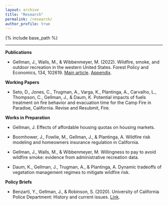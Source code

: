 ```yaml
---
layout: archive
title: "Research"
permalink: /research/
author_profile: true
---
```


{% include base_path %}

------

**Publications**
* Gellman, J., Walls, M., & Wibbenmeyer, M. (2022). Wildfire, smoke, and outdoor recreation in the western United States. Forest Policy and Economics, 134, 102619. [Main article](https://jacobgellman.github.io/files/gellman_et_al_2022-wildfire_smoke_recreation.pdf). [Appendix](https://jacobgellman.github.io/files/gellman_et_al_2022-wildfire_smoke_recreation_appendix.pdf).

**Working Papers**
* Seto, D., Jones, C., Trugman, A., Varga, K., Plantinga, A., Carvalho, L., Thompson, C., Gellman, J., & Daum, K. Potential impacts of fuels treatment on fire behavior and evacuation time for the Camp Fire in Paradise, California. Revise and Resubmit, Fire.

**Works in Preparation**
* Gellman, J. Effects of affordable housing quotas on housing markets.

* Boomhower, J., Fowlie, M., Gellman, J., & Plantinga, A. Wildfire risk modeling and homeowners insurance regulation in California. 

* Gellman, J., Walls, M., & Wibbenmeyer, M. Willingness to pay to avoid wildfire smoke: evidence from administrative recreation data.

* Daum, K., Gellman, J., Trugman, A., & Plantinga, A. Dynamic tradeoffs of vegetation management regimes to mitigate wildfire risk.

**Policy Briefs**
* Benzarti, Y., Gellman, J., & Robinson, S. (2020). University of California Police Department: History and current issues. [Link](https://jacobgellman.github.io/files/benzarti_gellman_robinson_ucpd_nov2020.pdf).
